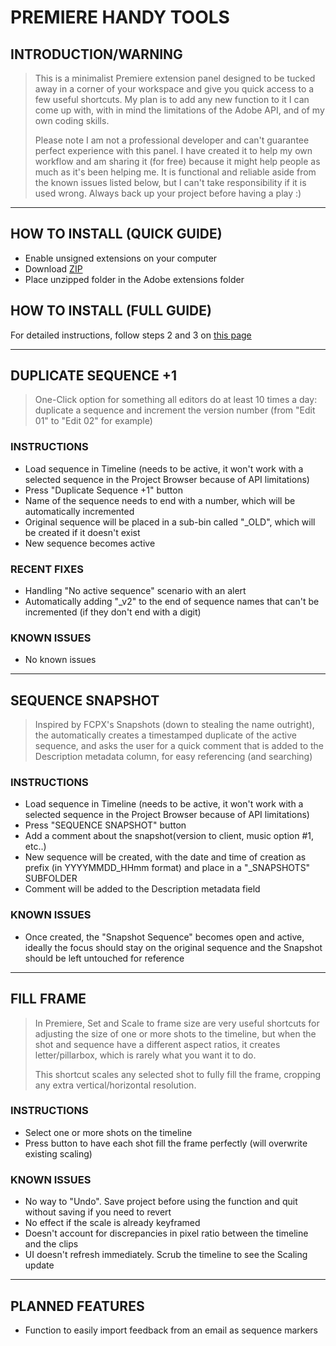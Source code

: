# PREMIERE HANDY TOOLS

## INTRODUCTION/WARNING

> This is a minimalist Premiere extension panel designed to be tucked away in a corner of your workspace and give you quick access to a few useful shortcuts. My plan is to add any new function to it I can come up with, with in mind the limitations of the Adobe API, and of my own coding skills.
> 
> Please note I am not a professional developer and can't guarantee perfect experience with this panel. I have created it to help my own workflow and am sharing it (for free) because it might help people as much as it's been helping me. It is functional and reliable aside from the known issues listed below, but I can't take responsibility if it is used wrong. Always back up your project before having a play :) 

---

## HOW TO INSTALL (QUICK GUIDE)
- Enable unsigned extensions on your computer
- Download [ZIP](https://github.com/jchichignoud/adobe-premiere-handy-tools/archive/master.zip)
- Place unzipped folder in the Adobe extensions folder
 
## HOW TO INSTALL (FULL GUIDE)
For detailed instructions, follow steps 2 and 3 on [this page](https://github.com/Adobe-CEP/Samples/tree/master/PProPanel)

---

## DUPLICATE SEQUENCE +1

> One-Click option for something all editors do at least 10 times a day: duplicate a sequence and increment the version number (from "Edit 01" to "Edit 02" for example)

### INSTRUCTIONS
- Load sequence in Timeline (needs to be active, it won't work with a selected sequence in the Project Browser because of API limitations)
- Press "Duplicate Sequence +1" button
- Name of the sequence needs to end with a number, which will be automatically incremented
- Original sequence will be placed in a sub-bin called "_OLD", which will be created if it doesn't exist
- New sequence becomes active

### RECENT FIXES
- Handling "No active sequence" scenario with an alert
- Automatically adding "_v2" to the end of sequence names that can't be incremented (if they don't end with a digit)

### KNOWN ISSUES
- No known issues

--- 

## SEQUENCE SNAPSHOT

> Inspired by FCPX's Snapshots (down to stealing the name outright), the automatically creates a timestamped duplicate of the active sequence, and asks the user for a quick comment that is added to the Description metadata column, for easy referencing (and searching)

### INSTRUCTIONS
- Load sequence in Timeline (needs to be active, it won't work with a selected sequence in the Project Browser because of API limitations)
- Press "SEQUENCE SNAPSHOT" button
- Add a comment about the snapshot(version to client, music option #1, etc..)
- New sequence will be created, with the date and time of creation as prefix (in YYYYMMDD_HHmm format) and place in a "_SNAPSHOTS" SUBFOLDER
- Comment will be added to the Description metadata field

### KNOWN ISSUES
- Once created, the "Snapshot Sequence" becomes open and active, ideally the focus should stay on the original sequence and the Snapshot should be left untouched for reference

--- 

## FILL FRAME

> In Premiere, Set and Scale to frame size are very useful shortcuts for adjusting the size of one or more shots to the timeline, but when the shot and sequence have a different aspect ratios, it creates letter/pillarbox, which is rarely what you want it to do.
> 
> This shortcut scales any selected shot to fully fill the frame, cropping any extra vertical/horizontal resolution.

### INSTRUCTIONS
- Select one or more shots on the timeline
- Press button to have each shot fill the frame perfectly (will overwrite existing scaling)

### KNOWN ISSUES
- No way to "Undo". Save project before using the function and quit without saving if you need to revert
- No effect if the scale is already keyframed
- Doesn't account for discrepancies in pixel ratio between the timeline and the clips
- UI doesn't refresh immediately. Scrub the timeline to see the Scaling update

--- 

## PLANNED FEATURES
- Function to easily import feedback from an email as sequence markers
